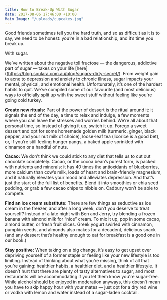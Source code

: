 ```yaml
---
title: How to Break-Up With Sugar
date: 2017-08-06 17:46:00 +10:00
Main Image: "/uploads/cupcakes.jpg"
---
```


Good friends sometimes tell you the hard truth, and so as difficult as it is to say, we need to be honest: you’re in a bad relationship, and it’s time you break up.

With sugar.

We’ve written about the negative toll fructose — the dangerous, addictive part of sugar —  takes on your life [here]((https://blog.soulara.com.au/blog/sugars-dirty-secret/). From weight gain to acne to depression and anxiety to chronic illness, sugar impacts your mental, physical, and emotional health. Unfortunately, it’s one of the hardest habits to quit. We’ve compiled some of our favourite (and most delicious) ways to officially split up with the sweet stuff without feeling like you're going cold turkey. 

**Create new rituals:** Part of the power of dessert is the ritual around it: it signals the end of the day, a time to relax and indulge, a few moments where you can leave the stresses and worries behind. We’re all about that personal time, so instead of giving it up, switch it up. Forego a sweet dessert and opt for some homemade golden milk (turmeric, ginger, black pepper, and your nut milk of choice), loose-leaf tea (licorice is a good bet), or, if you’re still feeling hunger pangs, a baked apple sprinkled with cinnamon or a handful of nuts. 

**Cacao:** We don’t think we could stick to any diet that tells us to cut out chocolate completely. Cacao, or the cocoa bean’s purest form, is packed with nutrients and minerals: it has 40 times the antioxidants of blueberries, more calcium than cow’s milk, loads of heart and brain-friendly magnesium, and it naturally elevates your mood and alleviates depression. And that’s just the start of the full list of benefits. Blend it into smoothies or chia seed pudding, or grab a few cacao chips to nibble on. Cadbury won’t be able to compete.  

**Find an ice cream substitute:** There are few things as seductive as ice cream in the freezer, and after a long week, don’t you deserve to treat yourself? Instead of a late night with Ben and Jerry, try blending a frozen banana with almond milk for “nice” cream. To mix it up, pop in some cacao, almond butter, or fresh fruit slices. Greek yogurt swirled with cinnamon, pumpkin seeds, and almonds also makes for a decadent, delicious snack (and any dessert that’s healthy enough to eat for breakfast is a good one in our book.)

**Stay positive:** When taking on a big change, it’s easy to get upset over depriving yourself of a former staple or feeling like your new lifestyle is too limiting.  Instead of thinking about what you’re missing, think of all that you’re gaining: healthier habits, a healthier diet, and a healthier lifestyle. It doesn’t hurt that there are plenty of tasty alternatives to sugar, and most restaurants will be accommodating if you let them know you're sugar-free. While alcohol should be enjoyed in moderation anyways, this doesn’t mean you have to skip happy hour with your mates — just opt for a dry red wine or vodka with lemon and water instead of a sugar-laden cocktail. 
